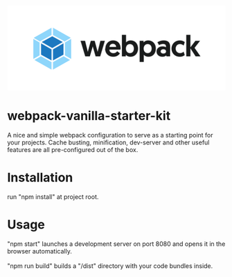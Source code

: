 <img src="./thumbnail.png">

# webpack-vanilla-starter-kit
A nice and simple webpack configuration to serve as a starting point for your projects. Cache busting, minification, dev-server and other useful features are all pre-configured out of the box.

# Installation
run "npm install" at project root.

# Usage
"npm start" launches a development server on port 8080 and opens it in the browser automatically. 
<br><br>
"npm run build" builds a "/dist" directory with your code bundles inside.

